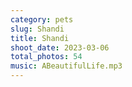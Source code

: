 ```yaml
---
category: pets
slug: Shandi
title: Shandi
shoot_date: 2023-03-06
total_photos: 54
music: ABeautifulLife.mp3
---
```

